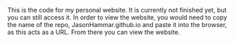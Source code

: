 This is the code for my personal website. It is currently not finished yet, but you can still access it. In order to view the website,
you would need to copy the name of the repo, JasonHammar.github.io and paste it into the browser, as this acts as a URL. From there you can view the website.
